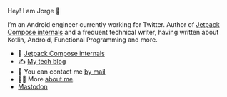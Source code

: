 Hey! I am Jorge 👋

I’m an Android engineer currently working for Twitter. Author of [Jetpack Compose internals](https://leanpub.com/composeinternals/) and a frequent technical writer, having written about Kotlin, Android, Functional Programming and more.

- 📖 [Jetpack Compose internals](https://leanpub.com/composeinternals/)
- ✍️ [My tech blog](https://jorgecastillo.dev/)
- 📩 You can contact me [by mail](mailto:jorge.castillo.prz@gmail.com)
- 🙋‍♂️ More [about me](https://jorgecastillo.dev/about).
- <a rel="me" href="https://androiddev.social/@jorge">Mastodon</a>

<!--
**JorgeCastilloPrz/jorgecastilloprz** is a ✨ _special_ ✨ repository because its `README.md` (this file) appears on your GitHub profile.

Here are some ideas to get you started:

- 🔭 I’m currently working on ...
- 🌱 I’m currently learning ...
- 👯 I’m looking to collaborate on ...
- 🤔 I’m looking for help with ...
- 💬 Ask me about ...
- 📫 How to reach me: ...
- 😄 Pronouns: ...
- ⚡ Fun fact: ...
-->

